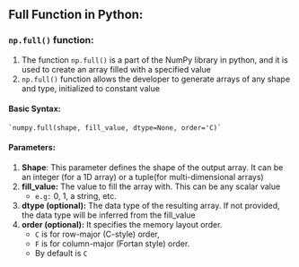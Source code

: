 ## Full Function in Python:

### `np.full()` function:

1. The function `np.full()` is a part of the NumPy library  in python, and it is used to create an array filled with a specified value
2. `np.full()` function allows the developer to generate arrays of any shape and type, initialized to constant value

#### Basic Syntax:
    `numpy.full(shape, fill_value, dtype=None, order='C)`

#### Parameters:

1. **Shape**: This parameter defines the shape of the output array. It can be an integer (for a 1D array) or a tuple(for multi-dimensional arrays) 
2. **fill_value:** The value to fill the array with. This can be any scalar value
    - `e.g:` 0, 1, a string, etc.
3. **dtype (optional):** The data type of the resulting array. If not provided, the data type will be inferred from the fill_value
4. **order (optional):** It specifies the memory layout order. 
    - `C` is for row-major (C-style) order, 
    - `F` is for column-major (Fortan style) order. 
    - By default is `C`